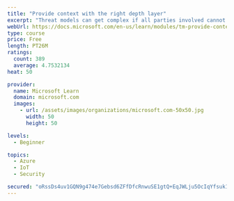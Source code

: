 ```yaml
---
title: "Provide context with the right depth layer"
excerpt: "Threat models can get complex if all parties involved cannot agree on a data-flow diagram depth layer that provides enough context to satisfy requirements"
webUrl: https://docs.microsoft.com/en-us/learn/modules/tm-provide-context-with-the-right-depth-layer/
type: course
price: Free
length: PT26M
ratings:
  count: 389
  average: 4.7532134
heat: 50

provider:
  name: Microsoft Learn
  domain: microsoft.com
  images:
    - url: /assets/images/organizations/microsoft.com-50x50.jpg
      width: 50
      height: 50

levels:
  - Beginner

topics:
  - Azure
  - IoT
  - Security

secured: "oRssDs4uv1GQN9g474e7Gebsd6ZFfDfcRnwuSE1gtQ+EqJWLju5OcIqYfsuk1lLfM9T0AlsQofC27BUkuScbK9YORggVg6y0ptgi6ErNygq4GxDsfyROeHQUDkOIovyGzBf9pAhgU4+VujpusCqaqVTOUCo/LVaAJ/M0owAq6m4/fOPmciXfdWgw3VgI5FCHxOsJ/KFoS3W5IaI23+NKIdj83vvl4GvcmNxezFeRTBCpIw+U/7rwxG88JBCu03adgzrf/p/lWM53nEi+f8C23r32430xZpB2F4fza+rRSIPmoKfol9i395xCy3Qaj3ha3c1qHsRXOfURIeQyIQDQJSQNjKIIFrGSYgtyhhKMQJkczQ7vNOGag9Ld3ZNYah8kGMUwMU/qHolnqFhDqE/o6g4PmId4iEsprc+ZsJWZzl0=;YDDeoF7wyU11FUvnrJ5DVg=="
---
```


